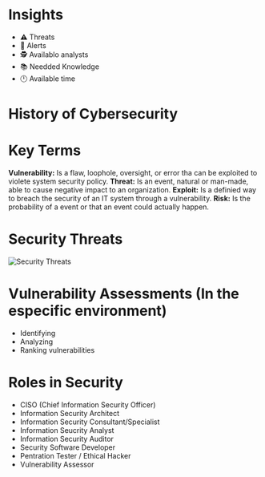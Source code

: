 # Insights

- :warning: Threats
- :bell: Alerts
- :detective: Availablo analysts
- :books: Needded Knowledge
- :clock12: Available time

# History of Cybersecurity

# Key Terms

**Vulnerability:** Is a flaw, loophole, oversight, or error tha can be exploited to violete system security policy.
**Threat:** Is an event, natural or man-made, able to cause negative impact to an organization.
**Exploit:** Is a definied way to breach the security of an IT system through a vulnerability.
**Risk:** Is the probability of a event or that an event could actually happen. 

# Security Threats

![Security Threats](https://user-images.githubusercontent.com/111929312/202317879-2b67973c-f12c-4943-8777-bd15df9a4146.jpg)

# Vulnerability Assessments (In the especific environment)

- Identifying
- Analyzing
- Ranking vulnerabilities 

# Roles in Security

- CISO (Chief Information Security Officer)
- Information Security Architect
- Information Security Consultant/Specialist
- Information Seucrity Analyst
- Information Security Auditor
- Security Software Developer
- Pentration Tester / Ethical Hacker
- Vulnerability Assessor
